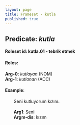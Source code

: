 ```yaml
---
layout: page
title: Frameset - kutla
published: true
---
```

<h2>Predicate: <i>kutla</i></h2>
<h4>Roleset id: kutla.01 - tebrik etmek<br>
<h4>Roles:</h4>
<b>Arg-0</b>: <i>kutlayan</i>  (NOM) <br>
<b>Arg-1</b>: <i>kutlanan</i>  (ACC) <br>
<h4>Example:</h4>
&emsp;&emsp;Seni kutluyorum kızım.<br><br>
&emsp;&emsp;<b>Arg1</b>:  Seni<br>
&emsp;&emsp;<b>Argm-dis</b>:  kızım<br>

